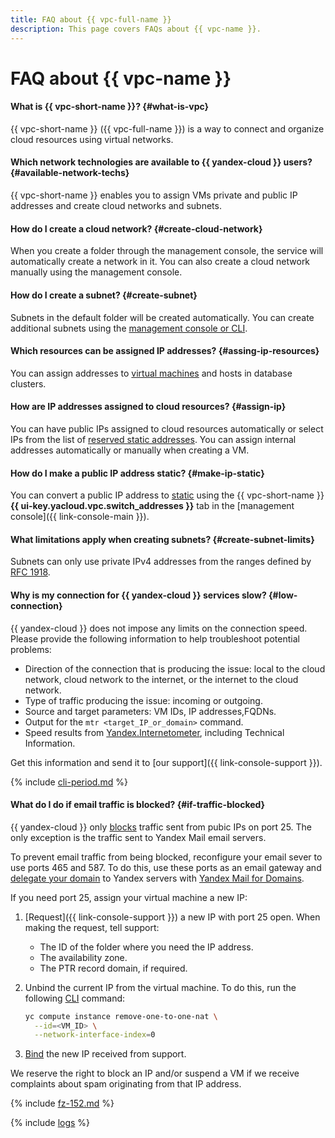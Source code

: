 ```yaml
---
title: FAQ about {{ vpc-full-name }}
description: This page covers FAQs about {{ vpc-name }}.
---
```


# FAQ about {{ vpc-name }}

#### What is {{ vpc-short-name }}? {#what-is-vpc}

{{ vpc-short-name }} ({{ vpc-full-name }}) is a way to connect and organize cloud resources using virtual networks.

#### Which network technologies are available to {{ yandex-cloud }} users? {#available-network-techs}

{{ vpc-short-name }} enables you to assign VMs private and public IP addresses and create cloud networks and subnets.

#### How do I create a cloud network? {#create-cloud-network}

When you create a folder through the management console, the service will automatically create a network in it. You can also create a cloud network manually using the management console.

#### How do I create a subnet? {#create-subnet}

Subnets in the default folder will be created automatically. You can create additional subnets using the [management console or CLI](../operations/subnet-create.md).

#### Which resources can be assigned IP addresses? {#assing-ip-resources}

You can assign addresses to [virtual machines](../../compute/concepts/vm.md) and hosts in database clusters.

#### How are IP addresses assigned to cloud resources? {#assign-ip}

You can have public IPs assigned to cloud resources automatically or select IPs from the list of [reserved static addresses](../operations/set-static-ip.md). You can assign internal addresses automatically or manually when creating a VM.

#### How do I make a public IP address static? {#make-ip-static}

You can convert a public IP address to [static](../operations/set-static-ip.md) using the {{ vpc-short-name }} **{{ ui-key.yacloud.vpc.switch_addresses }}** tab in the [management console]({{ link-console-main }}).

#### What limitations apply when creating subnets? {#create-subnet-limits}

Subnets can only use private IPv4 addresses from the ranges defined by [RFC 1918](https://tools.ietf.org/html/rfc1918).

#### Why is my connection for {{ yandex-cloud }} services slow? {#low-connection}

{{ yandex-cloud }} does not impose any limits on the connection speed. Please provide the following information to help troubleshoot potential problems:
* Direction of the connection that is producing the issue: local to the cloud network, cloud network to the internet, or the internet to the cloud network.
* Type of traffic producing the issue: incoming or outgoing.
* Source and target parameters: VM IDs, IP addresses,FQDNs.
* Output for the `mtr <target_IP_or_domain>` command.
* Speed results from [Yandex.Internetometer](https://yandex.com/internet/), including Technical Information.

Get this information and send it to [our support]({{ link-console-support }}).

{% include [cli-period.md](../../_qa/cli-period.md) %}

#### What do I do if email traffic is blocked? {#if-traffic-blocked}

{{ yandex-cloud }} only [blocks](../concepts/limits.md#vpc-egress-traffic-filter) traffic sent from pubic IPs on port 25. The only exception is the traffic sent to Yandex Mail email servers.

To prevent email traffic from being blocked, reconfigure your email sever to use ports 465 and 587. To do this, use these ports as an email gateway and [delegate your domain](https://yandex.com/support/business/delegate-domain.html) to Yandex servers with [Yandex Mail for Domains](https://habr.com/company/plesk/blog/304204/).

If you need port 25, assign your virtual machine a new IP:

1. [Request]({{ link-console-support }}) a new IP with port 25 open. When making the request, tell support:
   * The ID of the folder where you need the IP address.
   * The availability zone.
   * The PTR record domain, if required.

1. Unbind the current IP from the virtual machine. To do this, run the following [CLI](../../cli/) command:

   ```bash
   yc compute instance remove-one-to-one-nat \
     --id=<VM_ID> \
     --network-interface-index=0
   ```

1. [Bind](../../compute/operations/vm-control/vm-attach-public-ip.md) the new IP received from support.

We reserve the right to block an IP and/or suspend a VM if we receive complaints about spam originating from that IP address.

{% include [fz-152.md](../../_qa/fz-152.md) %}

{% include [logs](../../_qa/logs.md) %}
